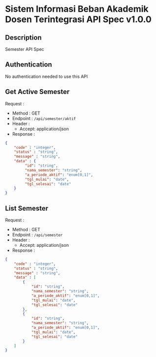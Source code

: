 # Sistem Informasi Beban Akademik Dosen Terintegrasi API Spec v1.0.0 

## Description
Semester API Spec

## Authentication
No authentication needed to use this API

## Get Active Semester
Request :
- Method : GET
- Endpoint : `/api/semester/aktif`
- Header :
    - Accept: application/json
- Response :

```json 
{
    "code" : "integer",
    "status" : "string",
    "message" : "string",
    "data" : {
         "id": "string",
         "nama_semester": "string",
         "a_periode_aktif": "enum[0,1]",
         "tgl_mulai": "date",
         "tgl_selesai": "date"
    }
}
```

## List Semester
Request :
- Method : GET
- Endpoint : `/api/semester`
- Header :
    - Accept: application/json
- Response :

```json 
{
    "code" : "integer",
    "status" : "string",
    "message" : "string",
    "data" : [
        {
            "id": "string",
            "nama_semester": "string",
            "a_periode_aktif": "enum[0,1]",
            "tgl_mulai": "date",
            "tgl_selesai": "date"
        },
        {
            "id": "string",
            "nama_semester": "string",
            "a_periode_aktif": "enum[0,1]",
            "tgl_mulai": "date",
            "tgl_selesai": "date"
        }
    ]
}
```